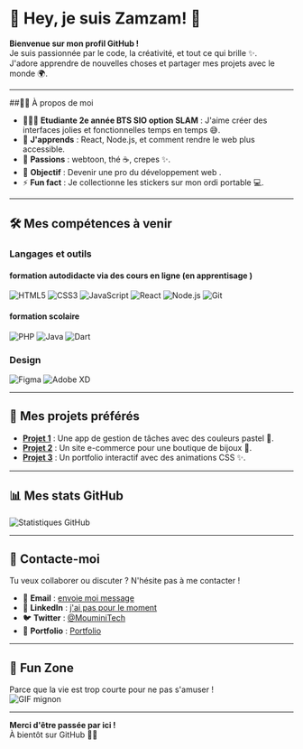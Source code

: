 # 🌸 Hey, je suis Zamzam! 🌸

**Bienvenue sur mon profil GitHub !**  
Je suis passionnée par le code, la créativité, et tout ce qui brille ✨.  
J'adore apprendre de nouvelles choses et partager mes projets avec le monde 🌍.

---

##👩🏾 À propos de moi
- 🧑🏾‍🎓 **Etudiante 2e année BTS SIO option SLAM** : J'aime créer des interfaces jolies et fonctionnelles temps en temps 😅.
- 🌱 **J'apprends** : React, Node.js, et comment rendre le web plus accessible.
- 💖 **Passions** : webtoon, thé ☕, crepes ✨.
- 🎯 **Objectif** : Devenir une pro du développement web .
- ⚡ **Fun fact** : Je collectionne les stickers sur mon ordi portable 💻.

---

## 🛠️ Mes compétences à venir
### Langages et outils
#### formation autodidacte via des cours en ligne (en apprentisage )
![HTML5](https://img.shields.io/badge/HTML5-E34F26?style=for-the-badge&logo=html5&logoColor=white)
![CSS3](https://img.shields.io/badge/CSS3-1572B6?style=for-the-badge&logo=css3&logoColor=white)
![JavaScript](https://img.shields.io/badge/JavaScript-F7DF1E?style=for-the-badge&logo=javascript&logoColor=black)
![React](https://img.shields.io/badge/React-61DAFB?style=for-the-badge&logo=react&logoColor=black)
![Node.js](https://img.shields.io/badge/Node.js-339933?style=for-the-badge&logo=node.js&logoColor=white)
![Git](https://img.shields.io/badge/Git-F05032?style=for-the-badge&logo=git&logoColor=white)
#### formation scolaire 
![PHP](https://img.shields.io/badge/PHP-777BB4?style=for-the-badge&logo=php&logoColor=white)
![Java](https://img.shields.io/badge/Java-007396?style=for-the-badge&logo=java&logoColor=white)
![Dart](https://img.shields.io/badge/Dart-0175C2?style=for-the-badge&logo=dart&logoColor=white)


### Design
![Figma](https://img.shields.io/badge/Figma-F24E1E?style=for-the-badge&logo=figma&logoColor=white)
![Adobe XD](https://img.shields.io/badge/Adobe%20XD-FF61F6?style=for-the-badge&logo=adobe-xd&logoColor=white)

---

## 🌈 Mes projets préférés
- **[Projet 1](lien)** : Une app de gestion de tâches avec des couleurs pastel 🎀.
- **[Projet 2](lien)** : Un site e-commerce pour une boutique de bijoux 💎.
- **[Projet 3](lien)** : Un portfolio interactif avec des animations CSS ✨.

---

## 📊 Mes stats GitHub
![Statistiques GitHub](https://github-readme-stats.vercel.app/api?username=ton_nom_utilisateur&show_icons=true&theme=radical&hide_border=true&bg_color=ffcccc&title_color=ff69b4&icon_color=ff69b4&text_color=333333)

---

## 💌 Contacte-moi
Tu veux collaborer ou discuter ? N'hésite pas à me contacter !  
- 📧 **Email** : [ envoie moi message ](mailto:moumini.tech@gmail.com)
- 💼 **LinkedIn** : [j'ai pas pour le moment ](lien_linkedin)
- 🐦 **Twitter** : [@MouminiTech](https://x.com/MouminiTech)
- 🎨 **Portfolio** : [Portfolio](https://moumintech.github.io/Portfolio/)

---

## 🎀 Fun Zone
Parce que la vie est trop courte pour ne pas s'amuser !  
![GIF mignon](https://media.giphy.com/media/LmNwrBhejkK9EFP504/giphy.gif)

---

**Merci d'être passée par ici !**  
À bientôt sur GitHub 👋✨
